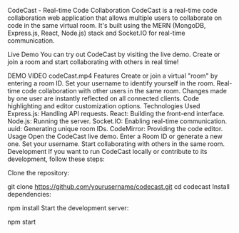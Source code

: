 CodeCast - Real-time Code Collaboration
CodeCast is a real-time code collaboration web application that allows multiple users to collaborate on code in the same virtual room. It's built using the MERN (MongoDB, Express.js, React, Node.js) stack and Socket.IO for real-time communication.

Live Demo
You can try out CodeCast by visiting the live demo. Create or join a room and start collaborating with others in real time!

DEMO VIDEO
 codeCast.mp4 
Features
Create or join a virtual "room" by entering a room ID.
Set your username to identify yourself in the room.
Real-time code collaboration with other users in the same room.
Changes made by one user are instantly reflected on all connected clients.
Code highlighting and editor customization options.
Technologies Used
Express.js: Handling API requests.
React: Building the front-end interface.
Node.js: Running the server.
Socket.IO: Enabling real-time communication.
uuid: Generating unique room IDs.
CodeMirror: Providing the code editor.
Usage
Open the CodeCast live demo.
Enter a Room ID or generate a new one.
Set your username.
Start collaborating with others in the same room.
Development
If you want to run CodeCast locally or contribute to its development, follow these steps:

Clone the repository:

git clone https://github.com/yourusername/codecast.git
cd codecast
Install dependencies:

npm install
Start the development server:

npm start
